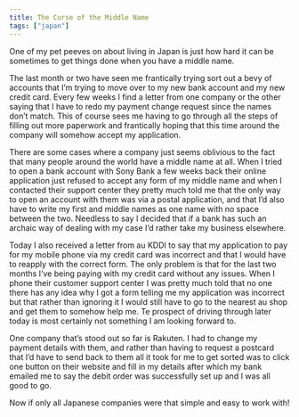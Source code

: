 ```yaml
---
title: The Curse of the Middle Name
tags: ["japan"]
---
```

One of my pet peeves on about living in Japan is just how hard it can be sometimes to get things done when you have a middle name.

The last month or two have seen me frantically trying sort out a bevy of accounts that I’m trying to move over to my new bank account and my new credit card. Every few weeks I find a letter from one company or the other saying that I have to redo my payment change request since the names don’t match. This of course sees me having to go through all the steps of filling out more paperwork and frantically hoping that this time around the company will somehow accept my application.

There are some cases where a company just seems oblivious to the fact that many people around the world have a middle name at all. When I tried to open a bank account with Sony Bank a few weeks back their online application just refused to accept any form of my middle name and when I contacted their support center they pretty much told me that the only way to open an account with them was via a postal application, and that I’d also have to write my first and middle names as one name with no space between the two. Needless to say I decided that if a bank has such an archaic way of dealing with my case I’d rather take my business elsewhere.

Today I also received a letter from au KDDI to say that my application to pay for my mobile phone via my credit card was incorrect and that I would have to reapply with the correct form. The only problem is that for the last two months I’ve being paying with my credit card without any issues. When I phone their customer support center I was pretty much told that no one there has any idea why I got a form telling me my application was incorrect but that rather than ignoring it I would still have to go to the nearest au shop and get them to somehow help me. Te prospect of driving through later today is most certainly not something I am looking forward to.

One company that’s stood out so far is Rakuten. I had to change my payment details with them, and rather than having to request a postcard that I’d have to send back to them all it took for me to get sorted was to click one button on their website and fill in my details after which my bank emailed me to say the debit order was successfully set up and I was all good to go.

Now if only all Japanese companies were that simple and easy to work with!